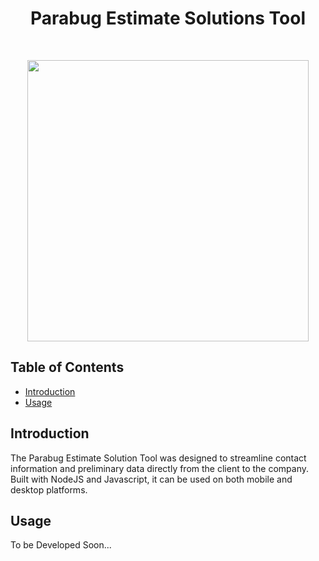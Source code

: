 <h1 align = "center"> Parabug Estimate Solutions Tool </h1><br>
<p align = "center">
  <img src = "https://imgur.com/7zsRApl.jpg" width = "450" />
 </p>
<https://parabug.xyz/>


## Table of Contents

- [Introduction](#introduction)
- [Usage](#usage)

## Introduction

The Parabug Estimate Solution Tool was designed to streamline contact information and preliminary data directly from the client to the company. Built with NodeJS and Javascript, it can be used on both mobile and desktop platforms.

## Usage

To be Developed Soon...

